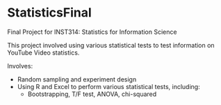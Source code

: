 # StatisticsFinal

Final Project for INST314: Statistics for Information Science

This project involved using various statistical tests to test information on YouTube Video statistics.

Involves:
* Random sampling and experiment design 
* Using R and Excel to perform various statistical tests, including:
  * Bootstrapping, T/F test, ANOVA, chi-squared
    
